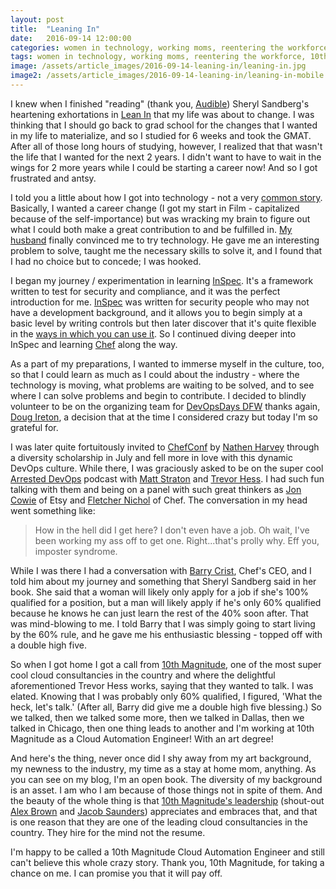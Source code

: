 ```yaml
---
layout: post
title:  "Leaning In"
date:   2016-09-14 12:00:00
categories: women in technology, working moms, reentering the workforce, 10th magnitude
tags: women in technology, working moms, reentering the workforce, 10th magnitude
image: /assets/article_images/2016-09-14-leaning-in/leaning-in.jpg
image2: /assets/article_images/2016-09-14-leaning-in/leaning-in-mobile.jpg
---
```

I knew when I finished "reading" (thank you, [Audible](http://www.audible.com/)) Sheryl Sandberg's heartening exhortations in [Lean In](http://leanin.org/book/) that my life was about to change. I was thinking that I should go back to grad school for the changes that I wanted in my life to materialize, and so I studied for 6 weeks and took the GMAT. After all of those long hours of studying, however, I realized that that wasn't the life that I wanted for the next 2 years. I didn't want to have to wait in the wings for 2 more years while I could be starting a career now! And so I got frustrated and antsy.

I told you a little about how I got into technology - not a very [common story](http://www.anniehedgie.com/introduction). Basically, I wanted a career change (I got my start in Film - capitalized because of the self-importance) but was wracking my brain to figure out what I could both make a great contribution to and be fulfilled in. [My husband](http://hedge-ops.com) finally convinced me to try technology. He gave me an interesting problem to solve, taught me the necessary skills to solve it, and I found that I had no choice but to concede; I was hooked.

I began my journey / experimentation in learning [InSpec](http://www.anniehedgie.com/inspec/). It's a framework written to test for security and compliance, and it was the perfect introduction for me. [InSpec](https://www.chef.io/inspec/) was written for security people who may not have a development background, and it allows you to begin simply at a basic level by writing controls but then later discover that it's quite flexible in the [ways in which you can use it](http://www.anniehedgie.com/inspec-basics-6). So I continued diving deeper into InSpec and learning [Chef](https://www.chef.io) along the way.

As a part of my preparations, I wanted to immerse myself in the culture, too, so that I could learn as much as I could about the industry - where the technology is moving, what problems are waiting to be solved, and to see where I can solve problems and begin to contribute. I decided to blindly volunteer to be on the organizing team for [DevOpsDays DFW](https://www.devopsdays.org/events/2016-dallas/welcome/) thanks again, [Doug Ireton](http://www.anniehedgie.com/devops-days-dallas]), a decision that at the time I considered crazy but today I'm so grateful for.

I was later quite fortuitously invited to [ChefConf](http://www.anniehedgie.com/chefconf) by [Nathen Harvey](https://blog.chef.io/author/nharvey/) through a diversity scholarship in July and fell more in love with this dynamic DevOps culture. While there, I was graciously asked to be on the super cool [Arrested DevOps](https://www.arresteddevops.com/chefconf-2016/) podcast with [Matt Straton](https://twitter.com/mattstratton) and [Trevor Hess](https://twitter.com/trevorghess). I had such fun talking with them and being on a panel with such great thinkers as [Jon Cowie](https://twitter.com/jonlives) of Etsy and [Fletcher Nichol](https://twitter.com/fnichol) of Chef. The conversation in my head went something like:

> How in the hell did I get here? I don't even have a job.
> Oh wait, I've been working my ass off to get one.
> Right...that's prolly why. Eff you, imposter syndrome.

While I was there I had a conversation with [Barry Crist](https://blog.chef.io/2016/02/09/devops-mainstream-2016/), Chef's CEO, and I told him about my journey and something that Sheryl Sandberg said in her book. She said that a woman will likely only apply for a job if she's 100% qualified for a position, but a man will likely apply if he's only 60% qualified because he knows he can just learn the rest of the 40% soon after. That was mind-blowing to me. I told Barry that I was simply going to start living by the 60% rule, and he gave me his enthusiastic blessing - topped off with a double high five.

So when I got home I got a call from [10th Magnitude](https://www.10thmagnitude.com/), one of the most super cool cloud consultancies in the country and where the delightful aforementioned Trevor Hess works, saying that they wanted to talk. I was elated. Knowing that I was probably only 60% qualified, I figured, 'What the heck, let's talk.' (After all, Barry did give me a double high five blessing.) So we talked, then we talked some more, then we talked in Dallas, then we talked in Chicago, then one thing leads to another and I'm working at 10th Magnitude as a Cloud Automation Engineer! With an art degree!

And here's the thing, never once did I shy away from my art background, my newness to the industry, my time as a stay at home mom, anything. As you can see on my blog, I'm an open book. The diversity of my background is an asset. I am who I am because of those things not in spite of them. And the beauty of the whole thing is that [10th Magnitude's leadership](https://www.10thmagnitude.com/leadership/) (shout-out [Alex Brown](https://www.10thmagnitude.com/leadership/alex-brown/) and [Jacob Saunders](https://www.10thmagnitude.com/leadership/jacob-saunders/)) appreciates and embraces that, and that is one reason that they are one of the leading cloud consultancies in the country. They hire for the mind not the resume.

I'm happy to be called a 10th Magnitude Cloud Automation Engineer and still can't believe this whole crazy story. Thank you, 10th Magnitude, for taking a chance on me. I can promise you that it will pay off.
